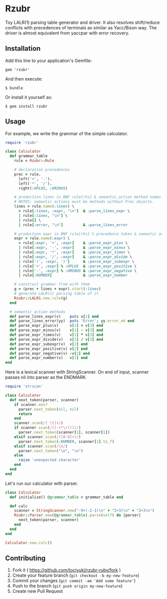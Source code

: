 # Rzubr

Toy LALR(1) parsing table generator and driver.
It also resolves shift/reduce conflicts with precedences of terminals
as similar as Yacc/Bison way.
The driver is almost equivalent from yaccpar with error recovery.

## Installation

Add this line to your application's Gemfile:

    gem 'rzubr'

And then execute:

    $ bundle

Or install it yourself as:

    $ gem install rzubr

## Usage

For example, we write the grammar of the simple calculator.

```ruby
require 'rzubr'

class Calculator
  def grammar_table
    rule = Rzubr::Rule

    # declaration precedences
    prec = rule.
      left('+', '-').
      left('*', '/').
      right(:UPLUS, :UMINUS)

    # production lines in BNF rule[rhs] & semantic_action method names
    # NOTES: semantic actions must be methods without Proc objects.
    lines = rule.name(:lines) \
      > rule[:lines, :expr, "\n"]  & :parse_lines_expr \
      | rule[:lines, "\n"] \
      | rule[] \
      | rule[:error, "\n"]         & :parse_lines_error

    # production expr in BNF rule[rhs] % precedence token & semantic action
    expr = rule.name(:expr) \
      > rule[:expr, '+', :expr]    & :parse_expr_plus \
      | rule[:expr, '-', :expr]    & :parse_expr_minus \
      | rule[:expr, '*', :expr]    & :parse_expr_times \
      | rule[:expr, '/', :expr]    & :parse_expr_divide \
      | rule['(', :expr, ')']      & :parse_expr_subexpr \
      | rule['+', :expr] % :UPLUS  & :parse_expr_positive \
      | rule['-', :expr] % :UMINUS & :parse_expr_negative \
      | rule[:NUMBER]              & :parse_expr_number

    # construct grammar from with them
    g = (prec + lines + expr).start(:lines)
    # generate LALR(1) parsing table of it
    Rzubr::LALR1.new.rule(g)
  end

  # semantic action methods
  def parse_lines_expr(v)    puts v[2] end
  def parse_lines_error(yy)  puts 'Error'; yy.error_ok end
  def parse_expr_plus(v)     v[1] + v[3] end
  def parse_expr_minus(v)    v[1] - v[3] end
  def parse_expr_times(v)    v[1] * v[3] end
  def parse_expr_divide(v)   v[1] / v[3] end
  def parse_expr_subexpr(v)  v[2] end
  def parse_expr_positive(v) v[2] end
  def parse_expr_negative(v) -v[2] end
  def parse_expr_number(v)   v[1] end
end
```

Here is a lexical scanner with StringScanner.
On end of input, scanner passes nil into parser as the ENDMARK.

```ruby
require 'strscan'

class Calculator
  def next_token(parser, scanner)
    if scanner.eos?
      parser.next_token(nil, nil)
      return
    end
    scanner.scan(/[ \t]+/)
    if scanner.scan(/([-+*\/()])/)
      parser.next_token(scanner[1], scanner[1])
    elsif scanner.scan(/([0-9]+)/)
      parser.next_token(:NUMBER, scanner[1].to_f)
    elsif scanner.scan(/\n/)
      parser.next_token("\n", "\n")
    else
      raise 'unexpected character'
    end
  end
end
```

Let's run our calculator with parser.

```ruby
class Calculator
  def initialize() @grammar_table = grammar_table end

  def calc
    scanner = StringScanner.new("-9+(-2-1)\n" + "2+3)\n" + "2+3\n")
    Rzubr::Parser.new(@grammar_table).parse(self) do |parser|
      next_token(parser, scanner)
    end
  end
end

Calculator.new.calc()
```

## Contributing

1. Fork it ( https://github.com/tociyuki/rzubr-ruby/fork )
2. Create your feature branch (`git checkout -b my-new-feature`)
3. Commit your changes (`git commit -am 'Add some feature'`)
4. Push to the branch (`git push origin my-new-feature`)
5. Create new Pull Request
